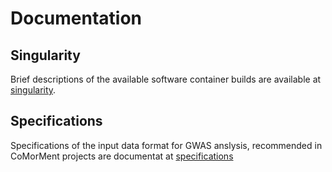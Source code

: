# Documentation

## Singularity

Brief descriptions of the available software container builds are available at [singularity](singularity).

## Specifications

Specifications of the input data format for GWAS anslysis, recommended in CoMorMent projects are documentat at [specifications](specifications)

